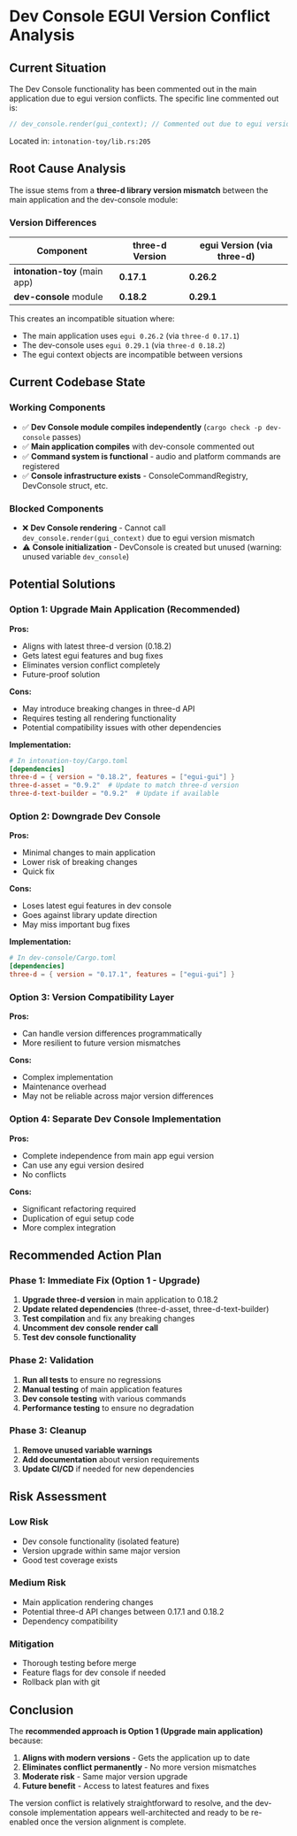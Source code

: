 # Dev Console EGUI Version Conflict Analysis

## Current Situation

The Dev Console functionality has been commented out in the main application due to egui version conflicts. The specific line commented out is:

```rust
// dev_console.render(gui_context); // Commented out due to egui version mismatch
```

Located in: `intonation-toy/lib.rs:205`

## Root Cause Analysis

The issue stems from a **three-d library version mismatch** between the main application and the dev-console module:

### Version Differences

| Component | three-d Version | egui Version (via three-d) |
|-----------|----------------|----------------------------|
| **intonation-toy** (main app) | **0.17.1** | **0.26.2** |
| **dev-console** module | **0.18.2** | **0.29.1** |

This creates an incompatible situation where:
- The main application uses `egui 0.26.2` (via `three-d 0.17.1`)
- The dev-console uses `egui 0.29.1` (via `three-d 0.18.2`)
- The egui context objects are incompatible between versions

## Current Codebase State

### Working Components
- ✅ **Dev Console module compiles independently** (`cargo check -p dev-console` passes)
- ✅ **Main application compiles** with dev-console commented out
- ✅ **Command system is functional** - audio and platform commands are registered
- ✅ **Console infrastructure exists** - ConsoleCommandRegistry, DevConsole struct, etc.

### Blocked Components
- ❌ **Dev Console rendering** - Cannot call `dev_console.render(gui_context)` due to egui version mismatch
- ⚠️ **Console initialization** - DevConsole is created but unused (warning: unused variable `dev_console`)

## Potential Solutions

### Option 1: Upgrade Main Application (Recommended)
**Pros:**
- Aligns with latest three-d version (0.18.2)
- Gets latest egui features and bug fixes
- Eliminates version conflict completely
- Future-proof solution

**Cons:**
- May introduce breaking changes in three-d API
- Requires testing all rendering functionality
- Potential compatibility issues with other dependencies

**Implementation:**
```toml
# In intonation-toy/Cargo.toml
[dependencies]
three-d = { version = "0.18.2", features = ["egui-gui"] }
three-d-asset = "0.9.2"  # Update to match three-d version
three-d-text-builder = "0.9.2"  # Update if available
```

### Option 2: Downgrade Dev Console
**Pros:**
- Minimal changes to main application
- Lower risk of breaking changes
- Quick fix

**Cons:**
- Loses latest egui features in dev console
- Goes against library update direction
- May miss important bug fixes

**Implementation:**
```toml
# In dev-console/Cargo.toml
[dependencies]
three-d = { version = "0.17.1", features = ["egui-gui"] }
```

### Option 3: Version Compatibility Layer
**Pros:**
- Can handle version differences programmatically
- More resilient to future version mismatches

**Cons:**
- Complex implementation
- Maintenance overhead
- May not be reliable across major version differences

### Option 4: Separate Dev Console Implementation
**Pros:**
- Complete independence from main app egui version
- Can use any egui version desired
- No conflicts

**Cons:**
- Significant refactoring required
- Duplication of egui setup code
- More complex integration

## Recommended Action Plan

### Phase 1: Immediate Fix (Option 1 - Upgrade)
1. **Upgrade three-d version** in main application to 0.18.2
2. **Update related dependencies** (three-d-asset, three-d-text-builder)
3. **Test compilation** and fix any breaking changes
4. **Uncomment dev console render call**
5. **Test dev console functionality**

### Phase 2: Validation
1. **Run all tests** to ensure no regressions
2. **Manual testing** of main application features
3. **Dev console testing** with various commands
4. **Performance testing** to ensure no degradation

### Phase 3: Cleanup
1. **Remove unused variable warnings** 
2. **Add documentation** about version requirements
3. **Update CI/CD** if needed for new dependencies

## Risk Assessment

### Low Risk
- Dev console functionality (isolated feature)
- Version upgrade within same major version
- Good test coverage exists

### Medium Risk
- Main application rendering changes
- Potential three-d API changes between 0.17.1 and 0.18.2
- Dependency compatibility

### Mitigation
- Thorough testing before merge
- Feature flags for dev console if needed
- Rollback plan with git

## Conclusion

The **recommended approach is Option 1 (Upgrade main application)** because:

1. **Aligns with modern versions** - Gets the application up to date
2. **Eliminates conflict permanently** - No more version mismatches
3. **Moderate risk** - Same major version upgrade
4. **Future benefit** - Access to latest features and fixes

The version conflict is relatively straightforward to resolve, and the dev-console implementation appears well-architected and ready to be re-enabled once the version alignment is complete.